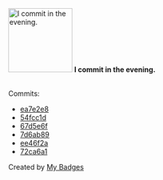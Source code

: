 <img src="https://my-badges.github.io/my-badges/evening-commits.png" alt="I commit in the evening." title="I commit in the evening." width="128">
<strong>I commit in the evening.</strong>
<br><br>

Commits:

- <a href="https://github.com/andrewjswan/matrix-lamp/commit/ea7e2e875cdd2de047aee515987bdd947214780d">ea7e2e8</a>
- <a href="https://github.com/andrewjswan/pixel-clock/commit/54fcc1df8fd1a7d9f013b3e5d3b78dec8357933a">54fcc1d</a>
- <a href="https://github.com/andrewjswan/mediaportal.images.awards/commit/67d5e6fb609688fab06db3b626e895ec608c739c">67d5e6f</a>
- <a href="https://github.com/andrewjswan/mediaportal-latest-media-handler/commit/7d6ab895f9bfb39d121acb0d6b86585e009317f1">7d6ab89</a>
- <a href="https://github.com/andrewjswan/mediaportal.images.studios/commit/ee46f2aa9f1f37367ff933461d91848c48d8b35e">ee46f2a</a>
- <a href="https://github.com/andrewjswan/snmp2mqtt/commit/72ca6a1d0301fcb7d3297e9f4a1a7c380d214b96">72ca6a1</a>


Created by <a href="https://github.com/my-badges/my-badges">My Badges</a>